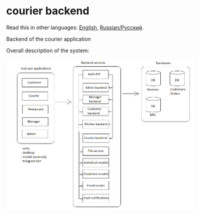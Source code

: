 # courier backend

Read this in other languages: [English](courier.md), [Russian/Русский](courier.ru.md). 

Backend of the courier application 

Overall description of the system: 

![system_overall](img/system_overall.png)
